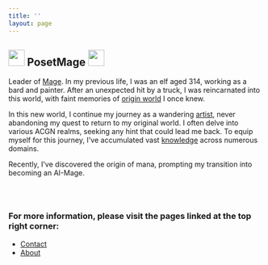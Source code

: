 ```yaml
---
title: ''
layout: page
---
```


## <img src="/Images/Icon/PosetMage_t.png" Height="32" /> PosetMage <img src="/Images/Icon/PosetMage_t.png" Height="32" />

Leader of [Mage](/About). In my previous life, I was an elf aged 314, working as a bard and painter. After an unexpected hit by a truck, I was reincarnated into this world, with faint memories of [origin world](/SettingBook/) I once knew.

In this new world, I continue my journey as a wandering [artist](https://www.facebook.com/LatticeMage), never abandoning my quest to return to my original world. I often delve into various ACGN realms, seeking any hint that could lead me back. To equip myself for this journey, I've accumulated vast [knowledge](/Wiki) across numerous domains.

Recently, I've discovered the origin of mana, prompting my transition into becoming an AI-Mage.


<div style="height: 30px;"></div>

### For more information, please visit the pages linked at the top right corner:
* [Contact](/Contact)
* [About](/About)